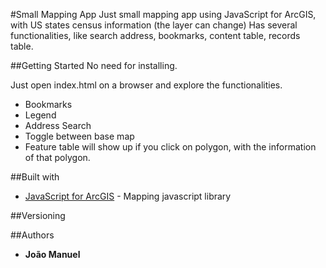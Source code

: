 #Small Mapping App
Just small mapping app using JavaScript for ArcGIS, with US states census information (the layer can change)
Has several functionalities, like search address, bookmarks, content table, records table.

##Getting Started
No need for installing.

Just open index.html on a browser and explore the functionalities.
* Bookmarks
* Legend
* Address Search
* Toggle between base map
* Feature table will show up if you click on polygon, with the information of that polygon.

##Built with
* [JavaScript for ArcGIS](https://developers.arcgis.com/javascript/3/) - Mapping javascript library

##Versioning

##Authors
* **João Manuel**
